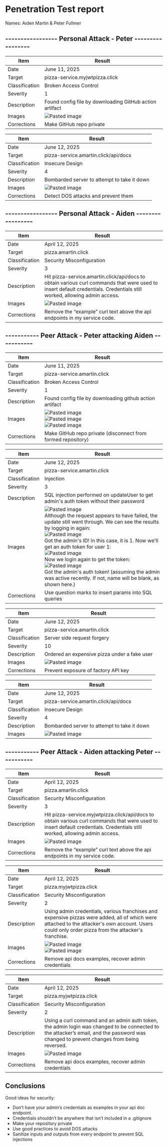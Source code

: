 # Penetration Test report

Names: Aiden Martin & Peter Fullmer

## ----------------- Personal Attack - Peter -----------------

| Item           | Result                                                  |
| -------------- | ------------------------------------------------------- |
| Date           | June 11, 2025                                           |
| Target         | pizza-service.myjwtpizza.click                          |
| Classification | Broken Access Control                                   |
| Severity       | 1                                                       |
| Description    | Found config file by downloading GitHub action artifact |
| Images         | ![Pasted image](Pasted%20image%2020250415140309.png)    |
| Corrections    | Make GitHub repo private                                |

| Item           | Result                                             |
| -------------- | -------------------------------------------------- |
| Date           | June 12, 2025                                      |
| Target         | pizza-service.amartin.click/api/docs               |
| Classification | Insecure Design                                    |
| Severity       | 4                                                  |
| Description    | Bombarded server to attempt to take it down        |
| Images         | ![Pasted image](Pasted%20image%2020250412145248.png) |
| Corrections    | Detect DOS attacks and prevent them                |

## ----------------- Personal Attack - Aiden -----------------

| Item           | Result                                                                                                                                                                  |
| -------------- | ----------------------------------------------------------------------------------------------------------------------------------------------------------------------- |
| Date           | April 12, 2025                                                                                                                                                          |
| Target         | pizza.amartin.click                                                                                                                                                     |
| Classification | Security Misconfiguration                                                                                                                                               |
| Severity       | 3                                                                                                                                                                       |
| Description    | Hit pizza-service.amartin.click/api/docs to obtain various curl commands that were used to insert default credentials. Credentials still worked, allowing admin access. |
| Images         | ![Pasted image](Pasted%20image%2020250415141937.png)                                                                                                                      |
| Corrections    | Remove the “example” curl text above the api endpoints in my service code.                                                                                              |

## ----------- Peer Attack - Peter attacking Aiden -----------

| Item           | Result                                                                                                                                                             |
| -------------- | ------------------------------------------------------------------------------------------------------------------------------------------------------------------ |
| Date           | June 11, 2025                                                                                                                                                      |
| Target         | pizza-service.amartin.click                                                                                                                                        |
| Classification | Broken Access Control                                                                                                                                              |
| Severity       | 1                                                                                                                                                                  |
| Description    | Found config file by downloading github action artifact                                                                                                            |
| Images         | ![Pasted image](Pasted%20image%2020250412123734.png)<br>![Pasted image](Pasted%20image%2020250412123812.png)<br>![Pasted image](Pasted%20image%2020250412124821.png)<br> |
| Corrections    | Make GitHub repo private (disconnect from formed repository)                                                                                                       |

| Item           | Result                                                                                                                                                                                                                                                                                                                                                                                                                                                                                                                                                                                            |
| -------------- | ------------------------------------------------------------------------------------------------------------------------------------------------------------------------------------------------------------------------------------------------------------------------------------------------------------------------------------------------------------------------------------------------------------------------------------------------------------------------------------------------------------------------------------------------------------------------------------------------- |
| Date           | June 12, 2025                                                                                                                                                                                                                                                                                                                                                                                                                                                                                                                                                                                     |
| Target         | pizza-service.amartin.click                                                                                                                                                                                                                                                                                                                                                                                                                                                                                                                                                                       |
| Classification | Injection                                                                                                                                                                                                                                                                                                                                                                                                                                                                                                                                                                                         |
| Severity       | 3                                                                                                                                                                                                                                                                                                                                                                                                                                                                                                                                                                                                 |
| Description    | SQL injection performed on updateUser to get admin's auth token without their password                                                                                                                                                                                                                                                                                                                                                                                                                                                                                                            |
| Images         | ![Pasted image](Pasted%20image%2020250412134438.png)<br>Although the request appears to have failed, the update still went through. We can see the results by logging in again:<br>![Pasted image](Pasted%20image%2020250412134601.png)<br>Got the admin's ID! In this case, it is 1. Now we'll get an auth token for user 1:<br>![Pasted image](Pasted%20image%2020250412135041.png)<br>Now we login again to get the token:<br>![Pasted image](Pasted%20image%2020250412135136.png)<br>Got the admin's auth token! (assuming the admin was active recently. If not, name will be blank, as shown here.) |
| Corrections    | Use question marks to insert params into SQL queries                                                                                                                                                                                                                                                                                                                                                                                                                                                                                                                                              |

| Item           | Result                                             |
| -------------- | -------------------------------------------------- |
| Date           | June 12, 2025                                      |
| Target         | pizza-service.amartin.click                        |
| Classification | Server side request forgery                        |
| Severity       | 10                                                 |
| Description    | Ordered an expensive pizza under a fake user       |
| Images         | ![Pasted image](Pasted%20image%2020250412142518.png) |
| Corrections    | Prevent exposure of factory API key                |

| Item           | Result                                             |
| -------------- | -------------------------------------------------- |
| Date           | June 12, 2025                                      |
| Target         | pizza-service.amartin.click/api/docs               |
| Classification | Insecure Design                                    |
| Severity       | 4                                                  |
| Description    | Bombarded server to attempt to take it down        |
| Images         | ![Pasted image](Pasted%20image%2020250412145248.png) |

## ----------- Peer Attack - Aiden attacking Peter -----------

| Item           | Result                                                                                                                                                                     |
| -------------- | -------------------------------------------------------------------------------------------------------------------------------------------------------------------------- |
| Date           | April 12, 2025                                                                                                                                                             |
| Target         | pizza.amartin.click                                                                                                                                                        |
| Classification | Security Misconfiguration                                                                                                                                                  |
| Severity       | 3                                                                                                                                                                          |
| Description    | Hit pizza-service.myjwtpizza.click/api/docs to obtain various curl commands that were used to insert default credentials. Credentials still worked, allowing admin access. |
| Images         | ![Pasted image](Pasted%20image%2020250415141937.png)                                                                                                                         |
| Corrections    | Remove the “example” curl text above the api endpoints in my service code.                                                                                                 |

| Item           | Result                                                                                                                                                                                             |
| -------------- | -------------------------------------------------------------------------------------------------------------------------------------------------------------------------------------------------- |
| Date           | April 12, 2025                                                                                                                                                                                     |
| Target         | pizza.myjwtpizza.click                                                                                                                                                                             |
| Classification | Security Misconfiguration                                                                                                                                                                          |
| Severity       | 2                                                                                                                                                                                                  |
| Description    | Using admin credentials, various franchises and expensive pizzas were added, all of which were attached to the attacker's own account. Users could only order pizza from the attacker's franchise. |
| Images         | ![Pasted image](Pasted%20image%2020250415142531.png)<br>![Pasted image](Pasted%20image%2020250415142614.png)                                                                                           |
| Corrections    | Remove api docs examples, recover admin credentials                                                                                                                                                |

| Item           | Result                                                                                                                                                                                  |
| -------------- | --------------------------------------------------------------------------------------------------------------------------------------------------------------------------------------- |
| Date           | April 12, 2025                                                                                                                                                                          |
| Target         | pizza.myjwtpizza.click                                                                                                                                                                  |
| Classification | Security Misconfiguration                                                                                                                                                               |
| Severity       | 2                                                                                                                                                                                       |
| Description    | Using a curl command and an admin auth token, the admin login was changed to be connected to the attacker’s email, and the password was changed to prevent changes from being reversed. |
| Images         | ![Pasted image](Pasted%20image%2020250415142842.png)                                                                                                                                      |
| Corrections    | Remove api docs examples, recover admin credentials                                                                                                                                     |

## Conclusions

Good ideas for security:

- Don’t have your admin’s credentials as examples in your api doc endpoint.
- Credentials shouldn’t be anywhere that isn’t included in a .gitignore
- Make your repository private
- Use good practices to avoid DOS attacks
- Sanitize inputs and outputs from every endpoint to prevent SQL injections
